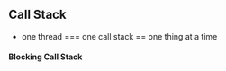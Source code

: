 ## Call Stack

- one thread === one call stack == one thing at a time

#### Blocking Call Stack

<ConcurrencyJavascriptBlocking/>
